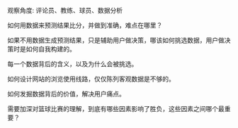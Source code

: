 观察角度: 评论员、教练、球员、数据分析

如何用数据来预测结果比分，并做到准确，难点在哪里？

如果不用数据生成预测结果，只是辅助用户做决策，哪该如何挑选数据，用户做决策时是如何自我构建的。

每一个数据背后的含义，以及为什么会被挑选。

如何设计网站的浏览使用线路，仅仅陈列客观数据是不够的。

如何发掘数据背后的价值，解决用户痛点。

需要加深对篮球比赛的理解，到底有哪些因素影响了胜负，这些因素之间哪个最重要？

